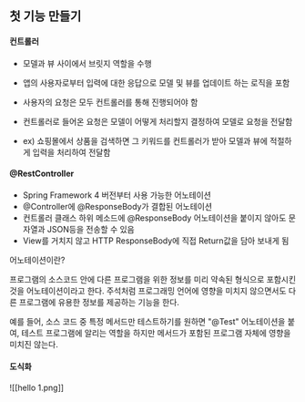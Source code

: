 
## 첫 기능 만들기

#### 컨트롤러

- 모델과 뷰 사이에서 브릿지 역할을 수행
- 앱의 사용자로부터 입력에 대한 응답으로 모델 및 뷰를 업데이트 하는 로직을 포함
- 사용자의 요청은 모두 컨트롤러를 통해 진행되어야 함
- 컨트롤러로 들어온 요청은 모델이 어떻게 처리할지 결정하여 모델로 요청을 전달함

- ex) 쇼핑몰에서 상품을 검색하면 그 키워드를 컨트롤러가 받아 모델과 뷰에 적절하게 입력을 처리하여 전달함

#### @RestController
- Spring Framework 4 버전부터 사용 가능한 어노테이션
- @Controller에 @ResponseBody가 결합된 어노테이션
- 컨트롤러 클래스 하위 메소드에 @ResponseBody 어노테이션을 붙이지 않아도 문자열과 JSON등을 전송할 수 있음
- View를 거치지 않고 HTTP ResponseBody에 직접 Return값을 담아 보내게 됨

어노테이션이란?

프로그램의 소스코드 안에 다른 프로그램을 위한 정보를 미리 약속된 형식으로 포함시킨 것을 어노테이션이라고 한다. 주석처럼 프로그래밍 언어에 영향을 미치지 않으면서도 다른 프로그램에 유용한 정보를 제공하는 기능을 한다.

예를 들어, 소스 코드 중 특정 메서드만 테스트하기를 원하면 "@Test" 어노테이션을 붙여, 테스트 프로그램에 알리는 역할을 하지만 메서드가 포함된 프로그램 자체에 영향을 미치진 않는다.


#### 도식화
![[hello 1.png]]
